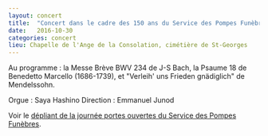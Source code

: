 ```yaml
---
layout: concert
title:  "Concert dans le cadre des 150 ans du Service des Pompes Funèbres"
date:   2016-10-30
categories: concert
lieu: Chapelle de l'Ange de la Consolation, cimétière de St-Georges
---
```


Au programme : la Messe Brève BWV 234 de J-S Bach, la Psaume 18 de Benedetto Marcello (1686-1739),
et "Verleih' uns Frieden gnädiglich" de Mendelssohn.

Orgue : Saya Hashino
Direction : Emmanuel Junod

Voir le [dépliant de la journée portes ouvertes du Service des Pompes Funèbres](/affiches/2016-10-30_portes_ouvertes_pompes_funebres.jpg).
